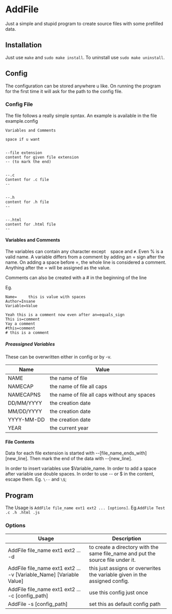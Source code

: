 # AddFile
Just a simple and stupid program to create source files with some prefilled data.

## Installation
Just use `make` and `sudo make install`. To uninstall use `sudo make uninstall`.

## Config
The configuration can be stored anywhere u like. On running the program for the first time it will ask for the path to the config file.

### Config File
The file follows a really simple syntax. An example is available in the file example.config
```
Variables and Comments

space if u want


--file extension
content for given file extension
-- (to mark the end)


--.c
Content for .c file
--


--.h
content for .h file
--


--.html
content for .html file
--

```

#### Variables and Comments

The variables can contain any character except ` ` space and `#`. Even % is a valid name. A variable differs from a comment by adding an = sign after the name. On adding a space before =, the whole line is considered a comment. Anything after the = will be assigned as the value.

Comments can also be created with a # in the beginning of the line

Eg.
```
Name=     this is value with spaces
Author=Insane
Variable=Value

Yeah this is a comment now even after an=equals_sign
This is=comment
Yay a comment
#this=comment
# this is a comment
```

##### Preassigned Variables
These can be overwritten either in config or by -v.

| Name       | Value                                        |
| ---------- | -------------------------------------------- |
| NAME       | the name of file                             |
| NAMECAP    | the name of file all caps                    |
| NAMECAPNS  | the name of file all caps without any spaces |
| DD/MM/YYYY | the creation date                            |
| MM/DD/YYYY | the creation date                            |
| YYYY-MM-DD | the creation date                            |
| YEAR       | the current year                             |

#### File Contents
Data for each file extension is started with --[file_name_ends_with][new_line]. Then mark the end of the data with --[new_line].

In order to insert variables use $Variable_name. In order to add a space after variable use double spaces. In order to use -- or $ in the content, escape them. Eg. `\--` and `\$`;

## Program
The Usage is `AddFile file_name ext1 ext2 ... [options]`. Eg.`AddFile Test .c .h .html .js`

### Options
| Usage                                                                | Description                                                                     |
| -------------------------------------------------------------------- | ------------------------------------------------------------------------------- |
| AddFile file_name ext1 ext2 ...  -d                                  | to create a directory with the same file_name and put the source file under it. |
| AddFile file_name ext1 ext2 ...  -v [Variable_Name] [Variable Value] | this just assigns or overwrites the variable given in the assigned config.      |
| AddFile file_name ext1 ext2 ...  -c [config_path]                    | use this config just once                                                       |
| AddFile -s [config_path]                                             | set this as default config path                                                 |